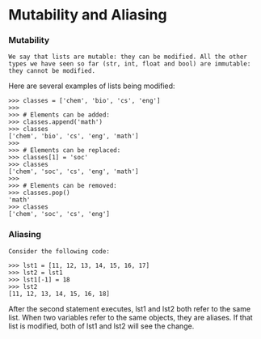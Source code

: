 <h1>Mutability and Aliasing</h1>
<h3>Mutability</h3>

    We say that lists are mutable: they can be modified. All the other types we have seen so far (str, int, float and bool) are immutable: they cannot be modified.

Here are several examples of lists being modified:

    >>> classes = ['chem', 'bio', 'cs', 'eng']
    >>>
    >>> # Elements can be added:
    >>> classes.append('math')
    >>> classes
    ['chem', 'bio', 'cs', 'eng', 'math']
    >>>
    >>> # Elements can be replaced:
    >>> classes[1] = 'soc'
    >>> classes
    ['chem', 'soc', 'cs', 'eng', 'math']
    >>>
    >>> # Elements can be removed:
    >>> classes.pop()
    'math'
    >>> classes
    ['chem', 'soc', 'cs', 'eng']

<h3>Aliasing</h3>

    Consider the following code:

    >>> lst1 = [11, 12, 13, 14, 15, 16, 17]
    >>> lst2 = lst1
    >>> lst1[-1] = 18
    >>> lst2
    [11, 12, 13, 14, 15, 16, 18]
    
After the second statement executes, lst1 and lst2 both refer to the same list. When two variables refer to the same objects, they are aliases. If that list is modified, both of lst1 and lst2 will see the change.